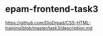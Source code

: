 # epam-frontend-task3
https://github.com/DioDread/CSS-HTML-training/blob/master/task3/description.md
